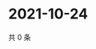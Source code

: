 # 2021-10-24

共 0 条

<!-- BEGIN WEIBO -->
<!-- 最后更新时间 Sun Oct 24 2021 02:00:42 GMT+0800 (China Standard Time) -->

<!-- END WEIBO -->
